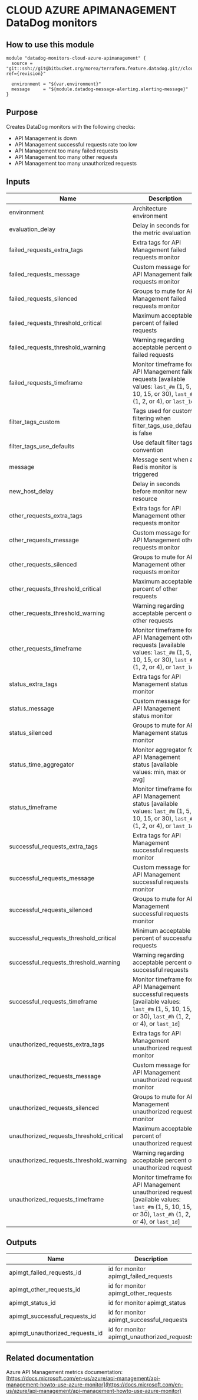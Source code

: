 # CLOUD AZURE APIMANAGEMENT DataDog monitors

## How to use this module

```
module "datadog-monitors-cloud-azure-apimanagement" {
  source = "git::ssh://git@bitbucket.org/morea/terraform.feature.datadog.git//cloud/azure/apimanagement?ref={revision}"

  environment = "${var.environment}"
  message     = "${module.datadog-message-alerting.alerting-message}"
}

```

## Purpose

Creates DataDog monitors with the following checks:

- API Management is down
- API Management successful requests rate too low
- API Management too many failed requests
- API Management too many other requests
- API Management too many unauthorized requests

## Inputs

| Name | Description | Type | Default | Required |
|------|-------------|:----:|:-----:|:-----:|
| environment | Architecture environment | string | - | yes |
| evaluation_delay | Delay in seconds for the metric evaluation | string | `900` | no |
| failed_requests_extra_tags | Extra tags for API Management failed requests monitor | list | `<list>` | no |
| failed_requests_message | Custom message for API Management failed requests monitor | string | `` | no |
| failed_requests_silenced | Groups to mute for API Management failed requests monitor | map | `<map>` | no |
| failed_requests_threshold_critical | Maximum acceptable percent of failed requests | string | `90` | no |
| failed_requests_threshold_warning | Warning regarding acceptable percent of failed requests | string | `50` | no |
| failed_requests_timeframe | Monitor timeframe for API Management failed requests [available values: `last_#m` (1, 5, 10, 15, or 30), `last_#h` (1, 2, or 4), or `last_1d`] | string | `last_5m` | no |
| filter_tags_custom | Tags used for custom filtering when filter_tags_use_defaults is false | string | `*` | no |
| filter_tags_use_defaults | Use default filter tags convention | string | `true` | no |
| message | Message sent when a Redis monitor is triggered | string | - | yes |
| new_host_delay | Delay in seconds before monitor new resource | string | `300` | no |
| other_requests_extra_tags | Extra tags for API Management other requests monitor | list | `<list>` | no |
| other_requests_message | Custom message for API Management other requests monitor | string | `` | no |
| other_requests_silenced | Groups to mute for API Management other requests monitor | map | `<map>` | no |
| other_requests_threshold_critical | Maximum acceptable percent of other requests | string | `90` | no |
| other_requests_threshold_warning | Warning regarding acceptable percent of other requests | string | `50` | no |
| other_requests_timeframe | Monitor timeframe for API Management other requests [available values: `last_#m` (1, 5, 10, 15, or 30), `last_#h` (1, 2, or 4), or `last_1d`] | string | `last_5m` | no |
| status_extra_tags | Extra tags for API Management status monitor | list | `<list>` | no |
| status_message | Custom message for API Management status monitor | string | `` | no |
| status_silenced | Groups to mute for API Management status monitor | map | `<map>` | no |
| status_time_aggregator | Monitor aggregator for API Management status [available values: min, max or avg] | string | `max` | no |
| status_timeframe | Monitor timeframe for API Management status [available values: `last_#m` (1, 5, 10, 15, or 30), `last_#h` (1, 2, or 4), or `last_1d`] | string | `last_5m` | no |
| successful_requests_extra_tags | Extra tags for API Management successful requests monitor | list | `<list>` | no |
| successful_requests_message | Custom message for API Management successful requests monitor | string | `` | no |
| successful_requests_silenced | Groups to mute for API Management successful requests monitor | map | `<map>` | no |
| successful_requests_threshold_critical | Minimum acceptable percent of successful requests | string | `10` | no |
| successful_requests_threshold_warning | Warning regarding acceptable percent of successful requests | string | `30` | no |
| successful_requests_timeframe | Monitor timeframe for API Management successful requests [available values: `last_#m` (1, 5, 10, 15, or 30), `last_#h` (1, 2, or 4), or `last_1d`] | string | `last_5m` | no |
| unauthorized_requests_extra_tags | Extra tags for API Management unauthorized requests monitor | list | `<list>` | no |
| unauthorized_requests_message | Custom message for API Management unauthorized requests monitor | string | `` | no |
| unauthorized_requests_silenced | Groups to mute for API Management unauthorized requests monitor | map | `<map>` | no |
| unauthorized_requests_threshold_critical | Maximum acceptable percent of unauthorized requests | string | `90` | no |
| unauthorized_requests_threshold_warning | Warning regarding acceptable percent of unauthorized requests | string | `50` | no |
| unauthorized_requests_timeframe | Monitor timeframe for API Management unauthorized requests [available values: `last_#m` (1, 5, 10, 15, or 30), `last_#h` (1, 2, or 4), or `last_1d`] | string | `last_5m` | no |

## Outputs

| Name | Description |
|------|-------------|
| apimgt_failed_requests_id | id for monitor apimgt_failed_requests |
| apimgt_other_requests_id | id for monitor apimgt_other_requests |
| apimgt_status_id | id for monitor apimgt_status |
| apimgt_successful_requests_id | id for monitor apimgt_successful_requests |
| apimgt_unauthorized_requests_id | id for monitor apimgt_unauthorized_requests |

## Related documentation

Azure API Management metrics documentation: [https://docs.microsoft.com/en-us/azure/api-management/api-management-howto-use-azure-monitor](https://docs.microsoft.com/en-us/azure/api-management/api-management-howto-use-azure-monitor)
